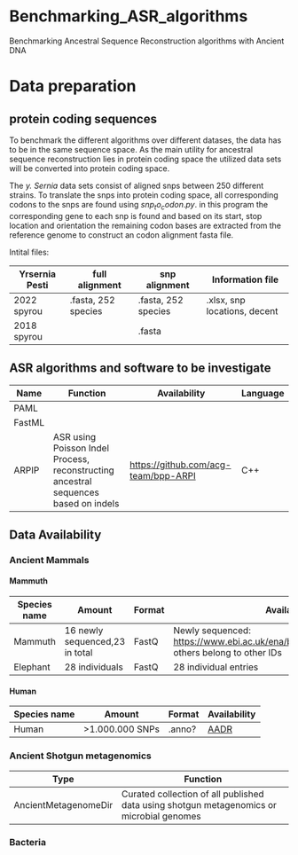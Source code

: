 # Benchmarking_ASR_algorithms
Benchmarking Ancestral Sequence Reconstruction algorithms with Ancient DNA

# Data preparation
## protein coding sequences
To benchmark the different algorithms over different datases, the data has to be in the same sequence space. As the main utility for ancestral sequence reconstruction lies in protein coding space the utilized data sets will be converted into protein coding space. 

The _y. Sernia_ data sets consist of aligned snps between 250 different strains. To translate the snps into protein coding space, all corresponding codons to the snps are found using $snp_to_codon.py$. in this program the corresponding gene to each snp is found and based on its start, stop location and orientation the remaining codon bases are extracted from the reference genome to construct an codon alignment fasta file.

Intital files:

|Yrsernia Pesti|full alignment|snp alignment|Information file|
|--|--|--|--|
|2022 spyrou|.fasta, 252 species|.fasta, 252 species|.xlsx, snp locations, decent|
|2018 spyrou||.fasta||





## ASR algorithms and software to be investigate

|Name|Function|Availability|Language|
|--|--|--|--|
|PAML||||
|FastML||||
|ARPIP|ASR using Poisson Indel Process, reconstructing ancestral sequences based on indels |https://github.com/acg-team/bpp-ARPI|C++|

## Data Availability

### Ancient Mammals
#### Mammuth
|Species name|Amount|Format|Availability|
|--|--|--|--|
|Mammuth|16 newly sequenced,23 in total|FastQ|Newly sequenced: https://www.ebi.ac.uk/ena/browser/view/PRJEB59491, others belong to other IDs|
|Elephant|28 individuals|FastQ|28 individual entries|

#### Human
|Species name|Amount|Format|Availability|
|--|--|--|--|
|Human|>1.000.000 SNPs|.anno?|[AADR](https://dataverse.harvard.edu/dataset.xhtml?persistentId=doi:10.7910/DVN/FFIDCW)|

### Ancient Shotgun metagenomics 
|Type|Function|
|--|--|
|AncientMetagenomeDir| Curated collection of all published data using shotgun metagenomics or microbial genomes|

### Bacteria
